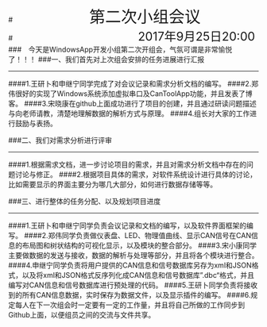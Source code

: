 #&ensp;&ensp;&ensp;&ensp;&ensp;&ensp;&ensp;&ensp;&ensp;&ensp;&ensp;&ensp;&ensp;&ensp;&ensp;&ensp;&ensp;&ensp;&ensp;&ensp;&ensp;&ensp;<font size="6">第二次小组会议</font><br />
#&ensp;&ensp;&ensp;&ensp;&ensp;&ensp;&ensp;&ensp;&ensp;&ensp;&ensp;&ensp;&ensp;&ensp;&ensp;&ensp;&ensp;&ensp;&ensp;&ensp;&ensp;&ensp;&ensp;&ensp;&ensp;&ensp;&ensp;&ensp;&ensp;&ensp;&ensp;&ensp;&ensp;&ensp;&ensp;&ensp;<font size="5">2017年9月25日20:00</font><br />
###&ensp;&ensp;今天是WindowsApp开发小组第二次开组会，气氛可谓是非常愉悦了！！！
###一、我们首先对上次组会安排的任务进展进行汇报

----------


####1.王研卜和申继宁同学完成了对会议记录和需求分析文档的编写。
####2.郑伟很好的实现了Windows系统添加虚拟串口及CanToolApp功能，并且发表了博客。
####3.宋晓康在github上面成功进行了项目的创建，并且通过研读问题描述与向老师请教，清楚地理解数据的解析方式与原理。
####4.组长对大家的工作进行鼓励与表扬。

###二、我们对需求分析进行评审

----------

####1.根据需求文档，进一步讨论项目的需求，并且对需求分析文档中存在的问题讨论与修正。
####2.根据项目具体的需求，对软件系统设计进行具体的讨论，比如需要显示的界面主要分为哪几大部分，如何进行数据存储等等。



###三、进行整体的任务分配、以及规划项目进度

----------
####1.王研卜和申继宁同学负责会议记录和文档的编写，以及软件界面框架的编写。
####2.郑伟同学负责做仪表盘、LED、物理值曲线、显示CAN信号在CAN信息的布局图和树状结构的可视化显示，以及模块的整合部分。
####3.宋小康同学主要做数据的发送与接收，数据的解析与处理等部分，并且将各个模块进行整合。
####4.申继宁同学负责将用户提供的CAN信息和信号数据库另存为xml和JSON格式，以及将xml和JSON格式反序列化成CAN信息和信号数据库”.dbc“格式，并且编写对CAN信息和信号数据库进行预处理的代码。
####5.王研卜同学负责将接收到的所有CAN信息数据，实时保存为数据文件，以及显示插件的编写。
####6.规定每人在下一次组会时一定要有一定的工作量，并且将自己所做的工作同步到Github上面，以便组员之间的交流与文件共享。